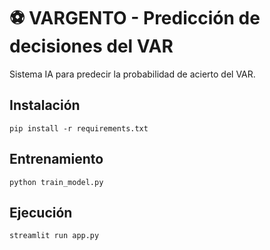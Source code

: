 # ⚽ VARGENTO - Predicción de decisiones del VAR

Sistema IA para predecir la probabilidad de acierto del VAR.

## Instalación
```
pip install -r requirements.txt
```
## Entrenamiento
```
python train_model.py
```
## Ejecución
```
streamlit run app.py
```
